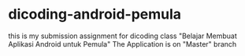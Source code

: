# dicoding-android-pemula
this is my submission assignment for dicoding class "Belajar Membuat Aplikasi Android untuk Pemula"
The Application is on "Master" branch
